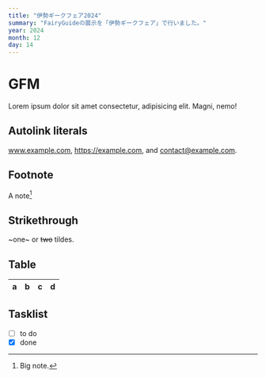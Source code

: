 ```yaml
---
title: "伊勢ギークフェア2024"
summary: "FairyGuideの展示を「伊勢ギークフェア」で行いました。"
year: 2024
month: 12
day: 14
---
```


# GFM

Lorem ipsum dolor sit amet consectetur, adipisicing elit. Magni, nemo!

## Autolink literals

www.example.com, https://example.com, and contact@example.com.

## Footnote

A note[^1]

[^1]: Big note.

## Strikethrough

~one~ or ~~two~~ tildes.

## Table

| a   | b   |   c |  d  |
| --- | :-- | --: | :-: |

## Tasklist

- [ ] to do
- [x] done
